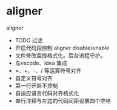 # aligner
aligner


* TODO 过滤
* 开启代码段控制 aligner disable/enable
* 文件修改监控格式化。后台进程守护。
* 与vscode、idea 集成
* =、+、-、/ 等运算符号对齐
* 自定义符号对齐
* 第一行开启不控制
* 自适应语言代码对齐格式化
* 单行注释与左边的代码间距设置四个空格
